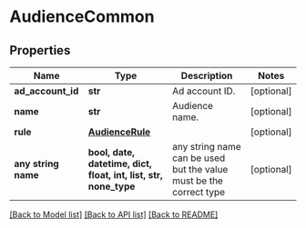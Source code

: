 # AudienceCommon


## Properties
Name | Type | Description | Notes
------------ | ------------- | ------------- | -------------
**ad_account_id** | **str** | Ad account ID. | [optional] 
**name** | **str** | Audience name. | [optional] 
**rule** | [**AudienceRule**](AudienceRule.md) |  | [optional] 
**any string name** | **bool, date, datetime, dict, float, int, list, str, none_type** | any string name can be used but the value must be the correct type | [optional]

[[Back to Model list]](../README.md#documentation-for-models) [[Back to API list]](../README.md#documentation-for-api-endpoints) [[Back to README]](../README.md)


